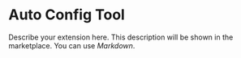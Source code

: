 # Auto Config Tool #

Describe your extension here. This description will be shown in the marketplace. You can use *Markdown*.